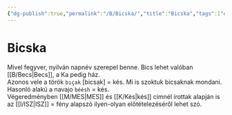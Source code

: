 ```yaml
---
{"dg-publish":true,"permalink":"/B/Bicska/","title":"Bicska","tags":["dg_uploaded"],"created":"2023-11-09T01:57","updated":"2023-11-09T01:57"}
---
```



# Bicska

Mivel fegyver, nyilván napnév szerepel benne. Bics lehet valóban [[B/Becs\|Becs]], a Ka pedig ház.  
Azonos vele a török `bıçak` \[bicsak\] = kés. Mi is szoktuk bicsaknak mondani. Hasonló alakú a navajo `béésh` = kés.  
Végeredményben [[M/MES\|MES]] és [[K/Kés\|kés]] címnél írottak alapján is az [[I/ISZ\|ISZ]] = fény alapszó ilyen-olyan előtételezéséről lehet szó.  